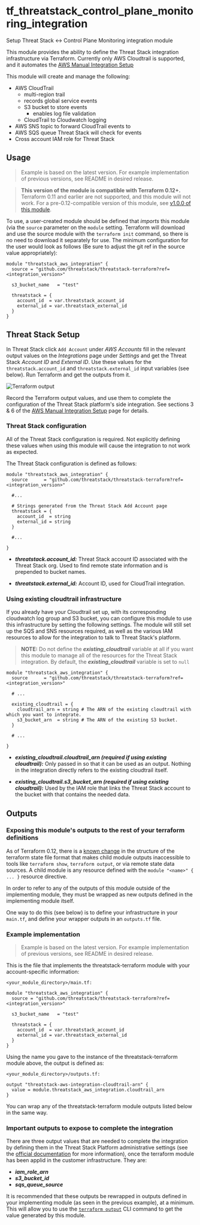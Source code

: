 # tf_threatstack_control_plane_monitoring_integration
Setup Threat Stack <-> Control Plane Monitoring integration module

This module provides the ability to define the Threat Stack integration infrastructure via Terraform.  Currently only AWS Cloudtrail is supported, and it automates the [AWS Manual Integration Setup](https://threatstack.zendesk.com/hc/en-us/articles/206512364-AWS-Manual-Integration-Setup)

This module will create and manage the following:

* AWS CloudTrail
  * multi-region trail
  * records global service events
  * S3 bucket to store events
    * enables log file validation
  * CloudTrail to Cloudwatch logging
* AWS SNS topic to forward CloudTrail events to
* AWS SQS queue Threat Stack will check for events
* Cross account IAM role for Threat Stack

## Usage
> Example is based on the latest version. For example implementation of previous versions, see README in desired release.

> **This version of the module is compatible with Terraform 0.12+.**  Terraform 0.11 and earlier are not supported, and this module will not work. For a pre-0.12-compatible version of this module, see [v1.0.0 of this module](https://github.com/threatstack/threatstack-terraform/tree/v1.0.0).

To use, a user-created module should be defined that _imports_ this module (via the `source` parameter on the `module` setting.  Terraform will download and use the source module with the `terraform init` command, so there is no need to download it separately for use.  The minimum configuration for the user would look as follows (Be sure to adjust the git ref in the source value appropriately):

```hcl
module "threatstack_aws_integration" {
  source = "github.com/threatstack/threatstack-terraform?ref=<integration_version>"

  s3_bucket_name   = "test"

  threatstack = {
    account_id  = var.threatstack_account_id
    external_id = var.threatstack_external_id
  }
}
```

## Threat Stack Setup

In Threat Stack click `Add Account` under _AWS Accounts_ fill in the relevant output values on the _Integrations_ page under _Settings_ and get the Threat Stack _Account ID_ and _External ID_.  Use these values for the `threatstack.account_id` and `threatstack.external_id` input variables (see below).  Run Terraform and get the outputs from it.

![Terraform output](https://github.com/threatstack/threatstack-terraform/raw/master/doc/terraform_output.png "Terraform output")

Record the Terraform output values, and use them to complete the configuration of the Threat Stack platform's side integration.  See sections 3 & 6 of the [AWS Manual Integration Setup](https://threatstack.zendesk.com/hc/en-us/articles/206512364-AWS-Manual-Integration-Setup) page for details.


### Threat Stack configuration

All of the Threat Stack configuration is required.  Not explicitly defining these values when using this module will cause the integration to not work as expected.

The Threat Stack configuration is defined as follows:

```hcl
module "threatstack_aws_integration" {
  source      = "github.com/threatstack/threatstack-terraform?ref=<integration_version>"

  #...

  # Strings generated from the Threat Stack Add Account page
  threatstack = {
    account_id  = string 
    external_id = string
  }

  #...

}
```

* ___threatstack.account_id:___ Threat Stack account ID associated with the Threat Stack org.  Used to find remote state information and is prepended to bucket names.

* ___threatstack.external_id:___ Account ID, used for CloudTrail integration.


### Using existing cloudtrail infrastructure

If you already have your Cloudtrail set up, with its corresponding cloudwatch log group and S3 bucket, you can configure this module to use this infrastructure by setting the following settings. The module will still set up the SQS and SNS resources required, as well as the various IAM resources to allow for the integration to talk to Threat Stack's platform.

> **NOTE:**
> Do not define the ___existing_cloudtrail___ variable at all if you want this module to manage all of the resources for the Threat Stack integration. By default, the ___existing_cloudtrail___ variable is set to `null`

```hcl
module "threatstack_aws_integration" {
  source      = "github.com/threatstack/threatstack-terraform?ref=<integration_version>"

  # ...

  existing_cloudtrail = {
    cloudtrail_arn = string # The ARN of the existing cloudtrail with which you want to integrate.
    s3_bucket_arn  = string # The ARN of the existing S3 bucket.
  }

  # ...

}
```

* ___existing_cloudtrail.cloudtrail_arn (required if using existing cloudtrail):___ Only passed in so that it can be used as an output. Nothing in the integration directly refers to the existing cloudtrail itself.

* ___existing_cloudtrail.s3_bucket_arn (required if using existing cloudtrail):___ Used by the IAM role that links the Threat Stack account to the bucket with that contains the needed data.

## Outputs

### Exposing this module's outputs to the rest of your terraform definitions

As of Terraform 0.12, there is a [known change](https://github.com/hashicorp/terraform/issues/1940#issuecomment-513055570) in the structure of the terraform state file format that makes child module outputs inaccessible to tools like `terraform show`, `terraform output`, or via remote state data sources. A child module is any resource defined with the `module "<name>" { ... }` resource directive.

In order to refer to any of the outputs of this module outside of the implementing module, they must be wrapped as new outputs defined in the implementing module itself.

One way to do this (see below) is to define your infrastructure in your `main.tf`, and define your wrapper outputs in an `outputs.tf` file.

### Example implementation
> Example is based on the latest version. For example implementation of previous versions, see README in desired release.

This is the file that implements the threatstack-terraform module with your account-specific information:

`<your_module_directory>/main.tf:`
```hcl
module "threatstack_aws_integration" {
  source = "github.com/threatstack/threatstack-terraform?ref=<integration_version>"

  s3_bucket_name   = "test"

  threatstack = {
    account_id  = var.threatstack_account_id
    external_id = var.threatstack_external_id
  }
}
```

Using the name you gave to the instance of the threatstack-terraform module above, the output is defined as:

`<your_module_directory>/outputs.tf:`
```hcl
output "threatstack-aws-integration-cloudtrail-arn" {
  value = module.threatstack_aws_integration.cloudtrail_arn
}
```

You can wrap any of the threatstack-terraform module outputs listed below in the same way.

### Important outputs to expose to complete the integration

There are three output values that are needed to complete the integration by defining them in the Threat Stack Platform administrative settings (see the [official documentation](https://threatstack.zendesk.com/hc/en-us/articles/206512364-AWS-Manual-Integration-Setup) for more information), once the terraform module has been applid in the customer infrastructure. They are:

* ___iam_role_arn___
* ___s3_bucket_id___
* ___sqs_queue_source___

It is recommended that these outputs be rewrapped in outputs defined in your implementing module (as seen in the previous example), at a minimum. This will allow you to use the [`terraform output`](https://www.terraform.io/docs/commands/output.html) CLI command to get the value generated by this module.
